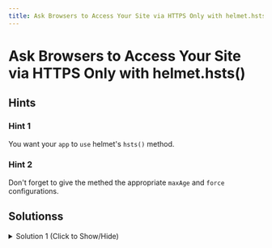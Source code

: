 ```yaml
---
title: Ask Browsers to Access Your Site via HTTPS Only with helmet.hsts()
---
```

# Ask Browsers to Access Your Site via HTTPS Only with helmet.hsts()

## Hints

### Hint 1
You want your `app` to `use` helmet's `hsts()` method.

### Hint 2
Don't forget to give the methed the appropriate `maxAge` and `force` configurations.

## Solutionss

<details><summary>Solution 1 (Click to Show/Hide)</summary>

- In the `myApp.js` file, create a variable to use for the `maxAge` configuration by adding `var ninetyDaysInMilliseconds = 90*24*60*60*1000;` under the seventh instructions.
- Then, on the next line add `app.use(helmet.hsts({ maxAge: ninetyDaysInMilliseconds, force: true }));`.

**Note:** Be sure to submit the link to the **live demo** of your project.
</details>
